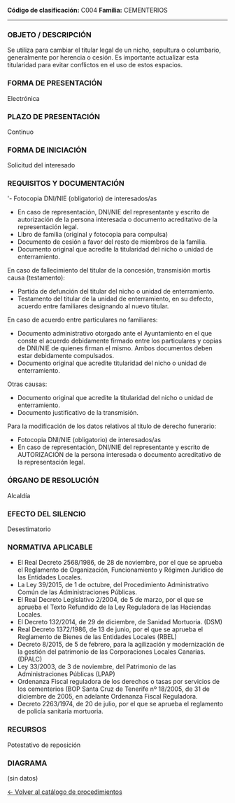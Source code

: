 
**Código de clasificación:** C004
**Familia:** CEMENTERIOS

---

### OBJETO / DESCRIPCIÓN

Se utiliza para cambiar el titular legal de un nicho, sepultura o columbario, generalmente por herencia o cesión. Es importante actualizar esta titularidad para evitar conflictos en el uso de estos espacios.

### FORMA DE PRESENTACIÓN

Electrónica

### PLAZO DE PRESENTACIÓN

Continuo

### FORMA DE INICIACIÓN

Solicitud del interesado

### REQUISITOS Y DOCUMENTACIÓN

'- Fotocopia DNI/NIE (obligatorio) de interesados/as
- En caso de representación, DNI/NIE del representante y escrito de autorización de la persona interesada o documento acreditativo de la representación legal.
- Libro de familia (original y fotocopia para compulsa)
- Documento de cesión a favor del resto de miembros de la familia.
- Documento original que acredite la titularidad del nicho o unidad de enterramiento.
 
En caso de fallecimiento del titular de la concesión, transmisión mortis causa (testamento):
- Partida de defunción del titular del nicho o unidad de enterramiento.
- Testamento del titular de la unidad de enterramiento, en su defecto, acuerdo entre familiares designando al nuevo titular.

En caso de acuerdo entre particulares no familiares:
- Documento administrativo otorgado ante el Ayuntamiento en el que conste el acuerdo debidamente firmado entre los particulares y copias de DNI/NIE de quienes firman el mismo. Ambos documentos deben estar debidamente compulsados.
- Documento original que acredite titularidad del nicho o unidad de enterramiento.

Otras causas:
- Documento original que acredite la titularidad del nicho o unidad de enterramiento.
- Documento justificativo de la transmisión.

Para la modificación de los datos relativos al título de derecho funerario:
- Fotocopia DNI/NIE (obligatorio) de interesados/as
- En caso de representación, DNI/NIE del representante y escrito de AUTORIZACIÓN de la persona interesada o documento acreditativo de la representación legal.

### ÓRGANO DE RESOLUCIÓN

Alcaldía

### EFECTO DEL SILENCIO

Desestimatorio

### NORMATIVA APLICABLE

- El Real Decreto 2568/1986, de 28 de noviembre, por el que se aprueba el Reglamento de Organización, Funcionamiento y Régimen Jurídico de las Entidades Locales.
- La Ley 39/2015, de 1 de octubre, del Procedimiento Administrativo Común de las Administraciones Públicas.
- El Real Decreto Legislativo 2/2004, de 5 de marzo, por el que se aprueba el Texto Refundido de la Ley Reguladora de las Haciendas Locales.
- El Decreto 132/2014, de 29 de diciembre, de Sanidad Mortuoria. (DSM)
- Real Decreto 1372/1986, de 13 de junio, por el que se aprueba el Reglamento de Bienes de las Entidades Locales (RBEL)
- Decreto 8/2015, de 5 de febrero, para la agilización y modernización de la gestión del patrimonio de las Corporaciones Locales Canarias. (DPALC)
- Ley 33/2003, de 3 de noviembre, del Patrimonio de las Administraciones Públicas (LPAP)
- Ordenanza Fiscal reguladora de los derechos o tasas por servicios de los cementerios (BOP Santa Cruz de Tenerife nº 18/2005, de 31 de diciembre de 2005, en adelante Ordenanza Fiscal Reguladora.
- Decreto 2263/1974, de 20 de julio, por el que se aprueba el reglamento de policía sanitaria mortuoria.

### RECURSOS

Potestativo de reposición

### DIAGRAMA

(sin datos)


[← Volver al catálogo de procedimientos](../buscador.md)
